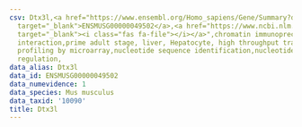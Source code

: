 ```yaml
---
csv: Dtx3l,<a href="https://www.ensembl.org/Homo_sapiens/Gene/Summary?db=core;g=ENSMUSG00000049502"
  target="_blank">ENSMUSG00000049502</a>,<a href="https://www.ncbi.nlm.nih.gov/pubmed/23834426"
  target="_blank"><i class="fas fa-file"></i></a>",chromatin immunoprecipitation assay,direct
  interaction,prime adult stage, liver, Hepatocyte, high throughput transcription
  profiling by microarray,nucleotide sequence identification,nucleotide sequence identification,transcriptional
  regulation,
data_alias: Dtx3l
data_id: ENSMUSG00000049502
data_numevidence: 1
data_species: Mus musculus
data_taxid: '10090'
title: Dtx3l
---
```

